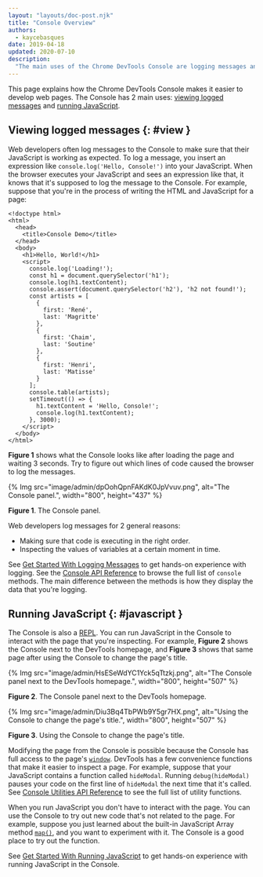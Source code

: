 ```yaml
---
layout: "layouts/doc-post.njk"
title: "Console Overview"
authors:
  - kaycebasques
date: 2019-04-18
updated: 2020-07-10
description:
  "The main uses of the Chrome DevTools Console are logging messages and running JavaScript."
---
```


This page explains how the Chrome DevTools Console makes it easier to develop web pages. The Console
has 2 main uses: [viewing logged messages][1] and [running JavaScript][2].

## Viewing logged messages {: #view }

Web developers often log messages to the Console to make sure that their JavaScript is working as
expected. To log a message, you insert an expression like `console.log('Hello, Console!')` into your
JavaScript. When the browser executes your JavaScript and sees an expression like that, it knows
that it's supposed to log the message to the Console. For example, suppose that you're in the
process of writing the HTML and JavaScript for a page:

```
<!doctype html>
<html>
  <head>
    <title>Console Demo</title>
  </head>
  <body>
    <h1>Hello, World!</h1>
    <script>
      console.log('Loading!');
      const h1 = document.querySelector('h1');
      console.log(h1.textContent);
      console.assert(document.querySelector('h2'), 'h2 not found!');
      const artists = [
        {
          first: 'René',
          last: 'Magritte'
        },
        {
          first: 'Chaim',
          last: 'Soutine'
        },
        {
          first: 'Henri',
          last: 'Matisse'
        }
      ];
      console.table(artists);
      setTimeout(() => {
        h1.textContent = 'Hello, Console!';
        console.log(h1.textContent);
      }, 3000);
    </script>
  </body>
</html>
```

**Figure 1** shows what the Console looks like after loading the page and waiting 3 seconds. Try to
figure out which lines of code caused the browser to log the messages.

{% Img src="image/admin/dpOohQpnFAKdK0JpVvuv.png", alt="The Console panel.", width="800", height="437" %}

**Figure 1**. The Console panel.

Web developers log messages for 2 general reasons:

- Making sure that code is executing in the right order.
- Inspecting the values of variables at a certain moment in time.

See [Get Started With Logging Messages][3] to get hands-on experience with logging. See the [Console
API Reference][4] to browse the full list of `console` methods. The main difference between the
methods is how they display the data that you're logging.

## Running JavaScript {: #javascript }

The Console is also a [REPL][5]. You can run JavaScript in the Console to interact with the page
that you're inspecting. For example, **Figure 2** shows the Console next to the DevTools homepage,
and **Figure 3** shows that same page after using the Console to change the page's title.

{% Img src="image/admin/HsESeWdYC1Yck5qTtzkj.png", alt="The Console panel next to the DevTools homepage.", width="800", height="507" %}

**Figure 2**. The Console panel next to the DevTools homepage.

{% Img src="image/admin/Diu3Bq4TbPWb9Y5gr7HX.png", alt="Using the Console to change the page's title.", width="800", height="507" %}

**Figure 3**. Using the Console to change the page's title.

Modifying the page from the Console is possible because the Console has full access to the page's
[`window`][6]. DevTools has a few convenience functions that make it easier to inspect a page. For
example, suppose that your JavaScript contains a function called `hideModal`. Running
`debug(hideModal)` pauses your code on the first line of `hideModal` the next time that it's called.
See [Console Utilities API Reference][7] to see the full list of utility functions.

When you run JavaScript you don't have to interact with the page. You can use the Console to try out
new code that's not related to the page. For example, suppose you just learned about the built-in
JavaScript Array method [`map()`][8], and you want to experiment with it. The Console is a good
place to try out the function.

See [Get Started With Running JavaScript][9] to get hands-on experience with running JavaScript in
the Console.

[1]: #view
[2]: #javascript
[3]: /web/tools/chrome-devtools/console/log
[4]: /web/tools/chrome-devtools/console/api
[5]: https://en.wikipedia.org/wiki/Read%E2%80%93eval%E2%80%93print_loop
[6]: https://developer.mozilla.org/en-US/docs/Web/API/Window
[7]: /web/tools/chrome-devtools/console/utilities#debugfunction
[8]: https://developer.mozilla.org/en-US/docs/Web/JavaScript/Reference/Global_Objects/Array/map
[9]: /web/tools/chrome-devtools/console/javascript
